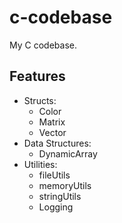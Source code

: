 # c-codebase

My C codebase.

## Features
- Structs:
    - Color
    - Matrix
    - Vector
- Data Structures:
    - DynamicArray
- Utilities:
    - fileUtils
    - memoryUtils
    - stringUtils
    - Logging

